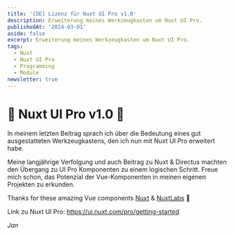 ```yaml
---
title: '[DE] Lizenz für Nuxt UI Pro v1.0'
description: Erweiterung meines Werkzeugkasten um Nuxt UI Pro.
publishedAt: '2024-03-01'
aside: false
excerpt: Erweiterung meines Werkzeugkasten um Nuxt UI Pro.
tags:
  - Nuxt
  - Nuxt UI Pro
  - Programming
  - Module
newsletter: true
---
```


# 💚 Nuxt UI Pro v1.0 💚  
In meinem letzten Beitrag sprach ich über die Bedeutung eines gut ausgestatteten Werkzeugkastens, den ich nun mit Nuxt UI Pro erweitert habe. 

Meine langjährige Verfolgung und auch Beitrag zu Nuxt & Directus machten den Übergang zu UI Pro Komponenten zu einem logischen Schritt. Freue mich schon, das Potenzial der Vue-Komponenten in meinen eigenen Projekten zu erkunden.  
  
Thanks for these amazing Vue components  [Nuxt](https://www.linkedin.com/company/nuxt-framework/)  &  [NuxtLabs](https://www.linkedin.com/company/nuxtlabs/)  🧰  
  
Link zu Nuxt UI Pro: https://ui.nuxt.com/pro/getting-started

_Jan_